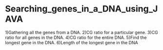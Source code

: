 # Searching_genes_in_a_DNA_using_JAVA
1)Gathering all the genes from a DNA. 2)CG ratio for a particular gene. 3)CG ratio for all genes in the DNA. 4)CG ratio for the entire DNA. 5)Find the longest gene in the DNA. 6)Length of the longest gene in the DNA
